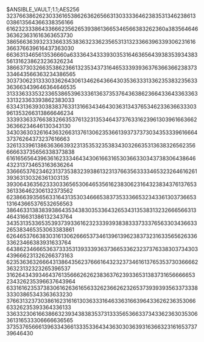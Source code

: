$ANSIBLE_VAULT;1.1;AES256
32376638626230336165386263626566313033336462383531346238613038613564366338356166
6162323338643366623562653938613665346566383262360a383564646363623631616363653730
38656636393233366335383632336235653131323366396339306231616366376639616437363030
6636313465613536660a633364343339303531646365643938353934383561316238623236326234
38663730326635386236613235343731646533393936376366366238373334643566363234386565
30373062313330336264306134626436643035363331336235383235633363663439646364646535
31333633353233653865396333613637353764363862366433643363363331323363393862383033
63343136393038383763313166343464303631343765346233636633303961353266313866646234
33393363376638326635376132313534643737633162396130396166366236366234646130343130
34303630326164363266313761306235366139373737303435333961666437376264373237616663
32613339613863636639323135353235383430326635313638326562356666633735656338373838
61616565643963616233346434306166316530366330343738306438646432313734653163636264
33666537623462313735383239386132313766356333346532326461626139363130326361303135
39306436356233303365653064653561623830623164323834376137653361336462306132373562
62386639356563316431353034666538373533366532343361303736653131643665376532656563
38646331383839386435343830353364326534313538313232666566313464316631386132343764
34353135336535393739336162323339393838333733376563303436633265383465353063383861
62646537663830316130626665373461396139623837323163356562633633623466383931633764
64386234666536373335313933393637366533623237376338303734303439666231326266373163
62353636326664313864356237666164323237346161376535373036666236323132323265396537
31626434393464376135666262623836376239336531383731656666653234326235396637643964
63316162353738306162636165633262366262326537393939356337333833303865343363633230
37663132373038616231616130363331646336316639643362623635306663326235393364336133
33633230616638663239343838353731333565366337343362363035306361316533306666636565
37353765666139633436613335336434363030363931636632316165373739646430
